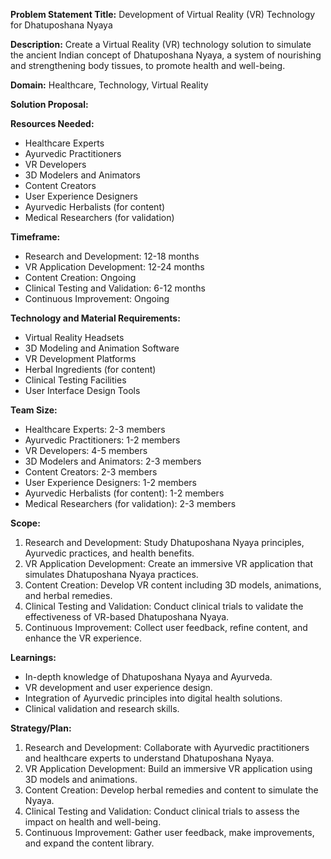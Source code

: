 **Problem Statement Title:** Development of Virtual Reality (VR) Technology for Dhatuposhana Nyaya

**Description:** Create a Virtual Reality (VR) technology solution to simulate the ancient Indian concept of Dhatuposhana Nyaya, a system of nourishing and strengthening body tissues, to promote health and well-being.

**Domain:** Healthcare, Technology, Virtual Reality

**Solution Proposal:**

**Resources Needed:**
- Healthcare Experts
- Ayurvedic Practitioners
- VR Developers
- 3D Modelers and Animators
- Content Creators
- User Experience Designers
- Ayurvedic Herbalists (for content)
- Medical Researchers (for validation)

**Timeframe:**
- Research and Development: 12-18 months
- VR Application Development: 12-24 months
- Content Creation: Ongoing
- Clinical Testing and Validation: 6-12 months
- Continuous Improvement: Ongoing

**Technology and Material Requirements:**
- Virtual Reality Headsets
- 3D Modeling and Animation Software
- VR Development Platforms
- Herbal Ingredients (for content)
- Clinical Testing Facilities
- User Interface Design Tools

**Team Size:**
- Healthcare Experts: 2-3 members
- Ayurvedic Practitioners: 1-2 members
- VR Developers: 4-5 members
- 3D Modelers and Animators: 2-3 members
- Content Creators: 2-3 members
- User Experience Designers: 1-2 members
- Ayurvedic Herbalists (for content): 1-2 members
- Medical Researchers (for validation): 2-3 members

**Scope:**
1. Research and Development: Study Dhatuposhana Nyaya principles, Ayurvedic practices, and health benefits.
2. VR Application Development: Create an immersive VR application that simulates Dhatuposhana Nyaya practices.
3. Content Creation: Develop VR content including 3D models, animations, and herbal remedies.
4. Clinical Testing and Validation: Conduct clinical trials to validate the effectiveness of VR-based Dhatuposhana Nyaya.
5. Continuous Improvement: Collect user feedback, refine content, and enhance the VR experience.

**Learnings:**
- In-depth knowledge of Dhatuposhana Nyaya and Ayurveda.
- VR development and user experience design.
- Integration of Ayurvedic principles into digital health solutions.
- Clinical validation and research skills.

**Strategy/Plan:**
1. Research and Development: Collaborate with Ayurvedic practitioners and healthcare experts to understand Dhatuposhana Nyaya.
2. VR Application Development: Build an immersive VR application using 3D models and animations.
3. Content Creation: Develop herbal remedies and content to simulate the Nyaya.
4. Clinical Testing and Validation: Conduct clinical trials to assess the impact on health and well-being.
5. Continuous Improvement: Gather user feedback, make improvements, and expand the content library.